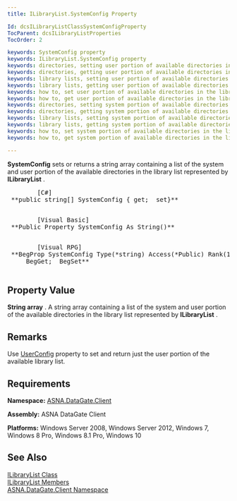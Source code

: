 ```yaml
---
title: ILibraryList.SystemConfig Property

Id: dcsILibraryListClassSystemConfigProperty
TocParent: dcsILibraryListProperties
TocOrder: 2

keywords: SystemConfig property
keywords: ILibraryList.SystemConfig property
keywords: directories, setting user portion of available directories in the library list
keywords: directories, getting user portion of available directories in the library list
keywords: library lists, setting user portion of available directories in
keywords: library lists, getting user portion of available directories in
keywords: how to, set user portion of available directories in the library list
keywords: how to, get user portion of available directories in the library list
keywords: directories, setting system portion of available directories in the library list
keywords: directories, getting system portion of available directories in the library list
keywords: library lists, setting system portion of available directories in
keywords: library lists, getting system portion of available directories in
keywords: how to, set system portion of available directories in the library list
keywords: how to, get system portion of available directories in the library list

---
```


**SystemConfig** sets or returns a string array containing a list of the system and user portion of the available directories in the library list represented by **ILibraryList** . 
<pre class="prettyprint">
        <span class="lang">[C#]</span>
 **public string[] SystemConfig { get;  set}** 
      </pre>
<pre class="prettyprint">
        <span class="lang">[Visual Basic] </span>
 **Public Property SystemConfig As String()** 
      </pre>
<pre class="prettyprint">
        <span class="lang">[Visual RPG]</span>
 **BegProp SystemConfig Type(*string) Access(*Public) Rank(1)
     BegGet;  BegSet** 
      </pre>

## Property Value

**String array** . A string array containing a list of the system and user portion of the available directories in the library list represented by **ILibraryList** .
## Remarks

Use [UserConfig](ilibrary-list-class-user-config-property.html) property to set and return just the user portion of the available library list.
## Requirements

**Namespace:** [ASNA.DataGate.Client](datagate-client-namespace.html) 

**Assembly:** ASNA DataGate Client

<strong class="hcp2">Platforms:</strong> Windows Server 2008, Windows Server 2012, Windows 7, Windows 8 Pro, Windows 8.1 Pro, Windows 10
## See Also


[ILibraryList Class](ilibrary-list-class.html)
      <br />
[ILibraryList Members](ilibrary-list-members.html)
      <br />
[ASNA.DataGate.Client Namespace](datagate-client-namespace.html)

